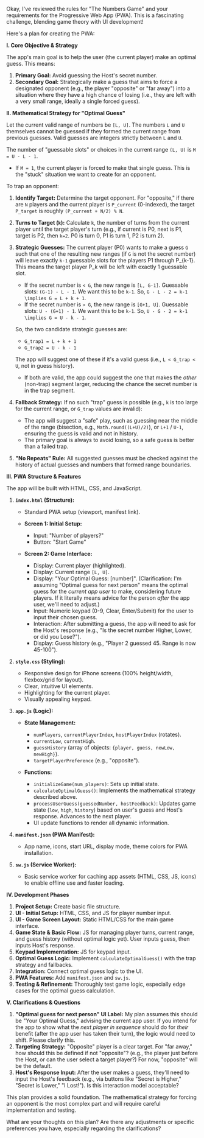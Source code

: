Okay, I've reviewed the rules for "The Numbers Game" and your requirements for the Progressive Web App (PWA). This is a fascinating challenge, blending game theory with UI development!

Here's a plan for creating the PWA:

__I. Core Objective & Strategy__

The app's main goal is to help the user (the current player) make an optimal guess. This means:

1. __Primary Goal:__ Avoid guessing the Host's secret number.
2. __Secondary Goal:__ Strategically make a guess that aims to force a designated opponent (e.g., the player "opposite" or "far away") into a situation where they have a high chance of losing (i.e., they are left with a very small range, ideally a single forced guess).

__II. Mathematical Strategy for "Optimal Guess"__

Let the current valid range of numbers be `[L, U]`. The numbers `L` and `U` themselves cannot be guessed if they formed the current range from previous guesses. Valid guesses are integers strictly between `L` and `U`.

The number of "guessable slots" or choices in the current range `(L, U)` is `M = U - L - 1`.

- If `M = 1`, the current player is forced to make that single guess. This is the "stuck" situation we want to create for an opponent.

To trap an opponent:

1. __Identify Target:__ Determine the target opponent. For "opposite," if there are `N` players and the current player is `P_current` (0-indexed), the target `P_target` is roughly `(P_current + N/2) % N`.

2. __Turns to Target (`k`):__ Calculate `k`, the number of turns from the current player until the target player's turn (e.g., if current is P0, next is P1, target is P2, then `k=2`. P0 is turn 0, P1 is turn 1, P2 is turn 2).

3. __Strategic Guesses:__ The current player (P0) wants to make a guess `G` such that one of the resulting new ranges (if `G` is not the secret number) will leave exactly `k-1` guessable slots for the players P1 through P_{k-1}. This means the target player P_k will be left with exactly 1 guessable slot.

   - If the secret number is `< G`, the new range is `[L, G-1]`. Guessable slots: `(G-1) - L - 1`. We want this to be `k-1`. So, `G - L - 2 = k-1 \implies G = L + k + 1`.
   - If the secret number is `> G`, the new range is `[G+1, U]`. Guessable slots: `U - (G+1) - 1`. We want this to be `k-1`. So, `U - G - 2 = k-1 \implies G = U - k - 1`.

   So, the two candidate strategic guesses are:

   - `G_trap1 = L + k + 1`
   - `G_trap2 = U - k - 1`

   The app will suggest one of these if it's a valid guess (i.e., `L < G_trap < U`, not in guess history).

   - If both are valid, the app could suggest the one that makes the *other* (non-trap) segment larger, reducing the chance the secret number is in the trap segment.

4. __Fallback Strategy:__ If no such "trap" guess is possible (e.g., `k` is too large for the current range, or `G_trap` values are invalid):

   - The app will suggest a "safe" play, such as guessing near the middle of the range (bisection, e.g., `Math.round((L+U)/2)`), or `L+1` / `U-1`, ensuring the guess is valid and not in history.
   - The primary goal is always to avoid losing, so a safe guess is better than a failed trap.

5. __"No Repeats" Rule:__ All suggested guesses must be checked against the history of actual guesses and numbers that formed range boundaries.

__III. PWA Structure & Features__

The app will be built with HTML, CSS, and JavaScript.

1. __`index.html` (Structure):__

   - Standard PWA setup (viewport, manifest link).

   - __Screen 1: Initial Setup:__

     - Input: "Number of players?"
     - Button: "Start Game"

   - __Screen 2: Game Interface:__

     - Display: Current player (highlighted).
     - Display: Current range `[L, U]`.
     - Display: "Your Optimal Guess: [number]". (Clarification: I'm assuming "Optimal guess for next person" means the optimal guess for the *current app user* to make, considering future players. If it literally means advice for the person *after* the app user, we'll need to adjust.)
     - Input: Numeric keypad (0-9, Clear, Enter/Submit) for the user to input their chosen guess.
     - Interaction: After submitting a guess, the app will need to ask for the Host's response (e.g., "Is the secret number Higher, Lower, or did you Lose?").
     - Display: Guess history (e.g., "Player 2 guessed 45. Range is now 45-100").

2. __`style.css` (Styling):__

   - Responsive design for iPhone screens (100% height/width, flexbox/grid for layout).
   - Clear, intuitive UI elements.
   - Highlighting for the current player.
   - Visually appealing keypad.

3. __`app.js` (Logic):__

   - __State Management:__

     - `numPlayers`, `currentPlayerIndex`, `hostPlayerIndex` (rotates).
     - `currentLow`, `currentHigh`.
     - `guessHistory` (array of objects: `{player, guess, newLow, newHigh}`).
     - `targetPlayerPreference` (e.g., "opposite").

   - __Functions:__

     - `initializeGame(num_players)`: Sets up initial state.
     - `calculateOptimalGuess()`: Implements the mathematical strategy described above.
     - `processUserGuess(guessedNumber, hostFeedback)`: Updates game state (`low`, `high`, `history`) based on user's guess and Host's response. Advances to the next player.
     - UI update functions to render all dynamic information.

4. __`manifest.json` (PWA Manifest):__

   - App name, icons, start URL, display mode, theme colors for PWA installation.

5. __`sw.js` (Service Worker):__

   - Basic service worker for caching app assets (HTML, CSS, JS, icons) to enable offline use and faster loading.

__IV. Development Phases__

1. __Project Setup:__ Create basic file structure.
2. __UI - Initial Setup:__ HTML, CSS, and JS for player number input.
3. __UI - Game Screen Layout:__ Static HTML/CSS for the main game interface.
4. __Game State & Basic Flow:__ JS for managing player turns, current range, and guess history (without optimal logic yet). User inputs guess, then inputs Host's response.
5. __Keypad Implementation:__ JS for keypad input.
6. __Optimal Guess Logic:__ Implement `calculateOptimalGuess()` with the trap strategy and fallbacks.
7. __Integration:__ Connect optimal guess logic to the UI.
8. __PWA Features:__ Add `manifest.json` and `sw.js`.
9. __Testing & Refinement:__ Thoroughly test game logic, especially edge cases for the optimal guess calculation.

__V. Clarifications & Questions__

1. __"Optimal guess for next person" UI Label:__ My plan assumes this should be "Your Optimal Guess," advising the current app user. If you intend for the app to show what the *next player in sequence* should do for *their* benefit (after the app user has taken their turn), the logic would need to shift. Please clarify this.
2. __Targeting Strategy:__ "Opposite" player is a clear target. For "far away," how should this be defined if not "opposite"? (e.g., the player just before the Host, or can the user select a target player?) For now, "opposite" will be the default.
3. __Host's Response Input:__ After the user makes a guess, they'll need to input the Host's feedback (e.g., via buttons like "Secret is Higher," "Secret is Lower," "I Lost!"). Is this interaction model acceptable?

This plan provides a solid foundation. The mathematical strategy for forcing an opponent is the most complex part and will require careful implementation and testing.

What are your thoughts on this plan? Are there any adjustments or specific preferences you have, especially regarding the clarifications?
